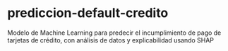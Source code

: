 # prediccion-default-credito
Modelo de Machine Learning para predecir el incumplimiento de pago de tarjetas de crédito, con análisis de datos y explicabilidad usando SHAP

